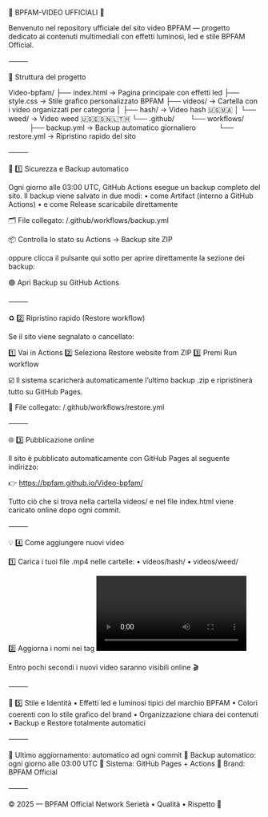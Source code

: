 🎥 BPFAM-VIDEO UFFICIALI 💎

Benvenuto nel repository ufficiale del sito video BPFAM —
progetto dedicato ai contenuti multimediali con effetti luminosi, led e stile BPFAM Official.

⸻

🔹 Struttura del progetto

Video-bpfam/
├── index.html → Pagina principale con effetti led
├── style.css → Stile grafico personalizzato BPFAM
├── videos/ → Cartella con i video organizzati per categoria
│ ├── hash/ → Video hash 🇺🇸🇲🇦
│ └── weed/ → Video weed 🇺🇸🇪🇸🇳🇱🇹🇭
└── .github/
  └── workflows/
   ├── backup.yml → Backup automatico giornaliero
   └── restore.yml → Ripristino rapido del sito

⸻

🔐 1️⃣ Sicurezza e Backup automatico

Ogni giorno alle 03:00 UTC, GitHub Actions esegue un backup completo del sito.
Il backup viene salvato in due modi:
	•	come Artifact (interno a GitHub Actions)
	•	e come Release scaricabile direttamente

🗂 File collegato:
/.github/workflows/backup.yml

📦 Controlla lo stato su Actions → Backup site ZIP

oppure clicca il pulsante qui sotto per aprire direttamente la sezione dei backup:

🟣 Apri Backup su GitHub Actions

⸻

♻️ 2️⃣ Ripristino rapido (Restore workflow)

Se il sito viene segnalato o cancellato:

1️⃣ Vai in Actions
2️⃣ Seleziona Restore website from ZIP
3️⃣ Premi Run workflow

☑️ Il sistema scaricherà automaticamente l’ultimo backup .zip
e ripristinerà tutto su GitHub Pages.

🧩 File collegato:
/.github/workflows/restore.yml

⸻

🌐 3️⃣ Pubblicazione online

Il sito è pubblicato automaticamente con GitHub Pages
al seguente indirizzo:

👉 https://bpfam.github.io/Video-bpfam/

Tutto ciò che si trova nella cartella videos/ e nel file index.html viene caricato online dopo ogni commit.

⸻

💡 4️⃣ Come aggiungere nuovi video

1️⃣ Carica i tuoi file .mp4 nelle cartelle:
	•	videos/hash/
	•	videos/weed/

2️⃣ Aggiorna i nomi nei tag <video> dentro index.html
3️⃣ Premi “Commit changes”

Entro pochi secondi i nuovi video saranno visibili online 🎬

⸻

💎 5️⃣ Stile e Identità
	•	Effetti led e luminosi tipici del marchio BPFAM
	•	Colori coerenti con lo stile grafico del brand
	•	Organizzazione chiara dei contenuti
	•	Backup e Restore totalmente automatici

⸻

📅 Ultimo aggiornamento: automatico ad ogni commit
🔧 Backup automatico: ogni giorno alle 03:00 UTC
🧱 Sistema: GitHub Pages + Actions
💎 Brand: BPFAM Official

⸻

© 2025 — BPFAM Official Network
Serietà • Qualità • Rispetto 💎
